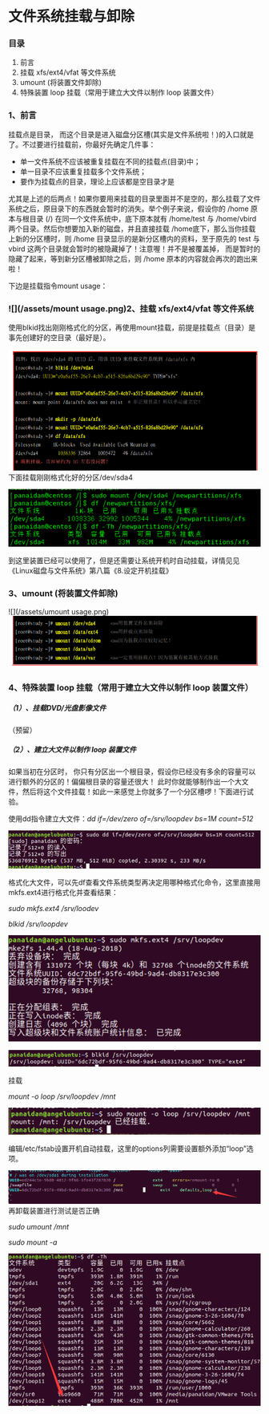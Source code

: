 # 文件系统挂载与卸除

### 目录

1. 前言
2. 挂载 xfs/ext4/vfat 等文件系统
3. umount \(将装置文件卸除\)
4. 特殊装置 loop 挂载（常用于建立大文件以制作 loop 装置文件）

### 1、前言

挂载点是目录， 而这个目录是进入磁盘分区槽\(其实是文件系统啦！\)的入口就是了。不过要进行挂载前，你最好先确定几件事：

* 单一文件系统不应该被重复挂载在不同的挂载点\(目录\)中；
* 单一目录不应该重复挂载多个文件系统；
* 要作为挂载点的目录，理论上应该都是空目录才是

尤其是上述的后两点！如果你要用来挂载的目录里面并不是空的，那么挂载了文件系统之后，原目录下的东西就会暂时的消失。举个例子来说，假设你的 /home 原本与根目录 \(/\) 在同一个文件系统中，底下原本就有 /home/test 与 /home/vbird 两个目录。然后你想要加入新的磁盘，并且直接挂载 /home底下，那么当你挂载上新的分区槽时，则 /home 目录显示的是新分区槽内的资料，至于原先的 test 与vbird 这两个目录就会暂时的被隐藏掉了！注意喔！并不是被覆盖掉， 而是暂时的隐藏了起来，等到新分区槽被卸除之后，则 /home 原本的内容就会再次的跑出来啦！

下边是挂载指令mount usage：

### ![](/assets/mount usage.png)2、挂载 xfs/ext4/vfat 等文件系统

使用blkid找出刚刚格式化的分区，再使用mount挂载，前提是挂载点（目录）是事先创建好的空目录（最好是）。

![](/assets/挂载xfs文件系统.png)下面挂载刚刚格式化好的分区/dev/sda4

![](/assets/挂载sda4.png)

到这里装置已经可以使用了，但是还需要让系统开机时自动挂载，详情见见《Linux磁盘与文件系统》第八篇《8.设定开机挂载》

### 3、umount \(将装置文件卸除\)

![](/assets/umount usage.png)![](/assets/umount例子.png)

### 4、特殊装置 loop 挂载（常用于建立大文件以制作 loop 装置文件）

##### （1）、挂载DVD/光盘影像文件

（预留）

##### （2）、建立大文件以制作 loop 装置文件

如果当初在分区时， 你只有分区出一个根目录，假设你已经没有多余的容量可以进行额外的分区的！偏偏根目录的容量还很大！ 此时你就能够制作出一个大文件，然后将这个文件挂载！如此一来感觉上你就多了一个分区槽啰！下面进行试验。

使用dd指令建立大文件：_dd if=/dev/zero of=/srv/loopdev bs=1M count=512_

![](/assets/建立大文件.png)

格式化大文件，可以先df查看文件系统类型再决定用哪种格式化命令，这里直接用mkfs.ext4进行格式化并查看结果：

_sudo mkfs.ext4 /srv/loodev_

_blkid /srv/loopdev_

![](/assets/格式化大型文件.png)

![](/assets/查看格式化大文件结果.png)

挂载

_mount -o loop /srv/loopdev /mnt_

![](/assets/挂载loop装置.png)

编辑/etc/fstab设置开机自动挂载，这里的options列需要设置额外添加“loop”选项。

![](/assets/loop设备自动挂载.png)再卸载装置进行测试是否正确

_sudo umount /mnt_

_sudo mount -a_

![](/assets/测试开机挂载loop.png)

